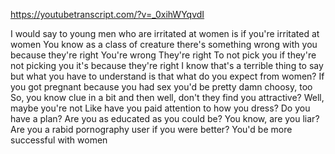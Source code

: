 https://youtubetranscript.com/?v=_0xihWYqvdI

 I would say to young men who are irritated at women is if you're irritated at women You know as a class of creature there's something wrong with you because they're right You're wrong They're right To not pick you if they're not picking you it's because they're right I know that's a terrible thing to say but what you have to understand is that what do you expect from women? If you got pregnant because you had sex you'd be pretty damn choosy, too So, you know clue in a bit and then well, don't they find you attractive? Well, maybe you're not Like have you paid attention to how you dress? Do you have a plan? Are you as educated as you could be? You know, are you liar? Are you a rabid pornography user if you were better? You'd be more successful with women